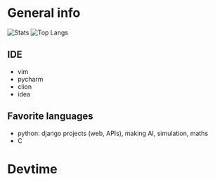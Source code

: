 # General info

![Stats](https://github-readme-stats.vercel.app/api?username=aureliancnx&count_private=true&theme=dark&hide=stars)
![Top Langs](https://github-readme-stats.vercel.app/api/top-langs/?username=aureliancnx&layout=compact&langs_count=10&theme=dark)

## IDE

- vim
- pycharm
- clion
- idea

## Favorite languages

- python: django projects (web, APIs), making AI, simulation, maths
- C

# Devtime
<!--START_SECTION:waka-->
<!--END_SECTION:waka-->
